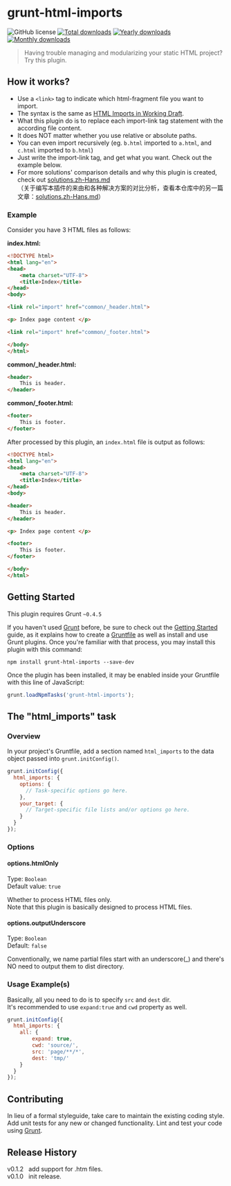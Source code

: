 # grunt-html-imports

![GitHub license](https://img.shields.io/github/license/ben-yip/grunt-html-imports.svg)
[![Total downloads](https://img.shields.io/npm/dt/grunt-html-imports.svg)](https://www.npmjs.com/package/grunt-html-imports)
[![Yearly downloads](https://img.shields.io/npm/dy/grunt-html-imports.svg)](https://www.npmjs.com/package/grunt-html-imports)
[![Monthly downloads](https://img.shields.io/npm/dm/grunt-html-imports.svg)](https://www.npmjs.com/package/grunt-html-imports)

> Having trouble managing and modularizing your static HTML project?  
  Try this plugin.

## How it works?

- Use a `<link>` tag to indicate which html-fragment file you want to import.
- The syntax is the same as [HTML Imports in Working Draft](https://developer.mozilla.org/en-US/docs/Web/Web_Components/HTML_Imports).
- What this plugin do is to replace each import-link tag statement with the according file content.
- It does NOT matter whether you use relative or absolute paths.
- You can even import recursively (eg. `b.html` imported to `a.html`, and `c.html` imported to `b.html`)
- Just write the import-link tag, and get what you want. Check out the example below.
- For more solutions' comparison details and why this plugin is created, check out [solutions.zh-Hans.md](solutions.zh-Hans.md)  
  （关于编写本插件的来由和各种解决方案的对比分析，查看本仓库中的另一篇文章：[solutions.zh-Hans.md](solutions.zh-Hans.md)）

### Example

Consider you have 3 HTML files as follows:

**index.html:**

```html  
<!DOCTYPE html>
<html lang="en">
<head>
    <meta charset="UTF-8">
    <title>Index</title>
</head>
<body>

<link rel="import" href="common/_header.html">

<p> Index page content </p>

<link rel="import" href="common/_footer.html">

</body>
</html>
```

**common/_header.html:**

```html  
<header>
    This is header.
</header>
```

**common/_footer.html:**

```html 
<footer>
    This is footer.
</footer>
```

After processed by this plugin, an `index.html` file is output as follows:

```html  
<!DOCTYPE html>
<html lang="en">
<head>
    <meta charset="UTF-8">
    <title>Index</title>
</head>
<body>

<header>
    This is header.
</header>

<p> Index page content </p>

<footer>
    This is footer.
</footer>

</body>
</html>
```


## Getting Started
This plugin requires Grunt `~0.4.5`

If you haven't used [Grunt](http://gruntjs.com/) before, be sure to check out the [Getting Started](http://gruntjs.com/getting-started) guide, as it explains how to create a [Gruntfile](http://gruntjs.com/sample-gruntfile) as well as install and use Grunt plugins. Once you're familiar with that process, you may install this plugin with this command:

```shell
npm install grunt-html-imports --save-dev
```

Once the plugin has been installed, it may be enabled inside your Gruntfile with this line of JavaScript:

```js
grunt.loadNpmTasks('grunt-html-imports');
```

## The "html_imports" task

### Overview
In your project's Gruntfile, add a section named `html_imports` to the data object passed into `grunt.initConfig()`.

```js
grunt.initConfig({
  html_imports: {
    options: {
      // Task-specific options go here.
    },
    your_target: {
      // Target-specific file lists and/or options go here.
    }
  }
});
```

### Options

#### options.htmlOnly
Type: `Boolean`  
Default value: `true`

Whether to process HTML files only.  
Note that this plugin is basically designed to process HTML files.

#### options.outputUnderscore
Type: `Boolean`  
Default: `false`

Conventionally, we name partial files start with an underscore(_) and there's NO need to output them to dist directory.
          

### Usage Example(s)

Basically, all you need to do is to specify `src` and `dest` dir.  
It's recommended to use `expand:true` and `cwd` property as well.

```js
grunt.initConfig({
  html_imports: {
    all: {
        expand: true,
        cwd: 'source/',
        src: 'page/**/*',
        dest: 'tmp/'
    }
  }
});
```

## Contributing
In lieu of a formal styleguide, take care to maintain the existing coding style. Add unit tests for any new or changed functionality. Lint and test your code using [Grunt](http://gruntjs.com/).

## Release History
v0.1.2 &nbsp; add support for .htm files.  
v0.1.0 &nbsp; init release.